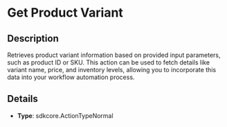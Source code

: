 
# Get Product Variant

## Description

Retrieves product variant information based on provided input parameters, such as product ID or SKU. This action can be used to fetch details like variant name, price, and inventory levels, allowing you to incorporate this data into your workflow automation process.

## Details

- **Type**: sdkcore.ActionTypeNormal
